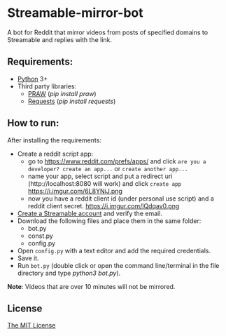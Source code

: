 # Streamable-mirror-bot
A bot for Reddit that mirror videos from posts of specified domains to Streamable and replies with the link.
## Requirements:
- [Python](https://www.python.org/) 3+
- Third party libraries:
  - [PRAW](https://praw.readthedocs.io/en/latest/getting_started/installation.html) (*pip install praw*)
  - [Requests](http://docs.python-requests.org/en/master/) (*pip install requests*)
## How to run:
  After installing the requirements:
  - Create a reddit script app:
    - go to https://www.reddit.com/prefs/apps/ and click `are you a developer? create an app...` or `create another app...`
    - name your app, select script and put a redirect uri (http://localhost:8080 will work) and click `create app` https://i.imgur.com/6L8YNiJ.png
    - now you have a reddit client id (under personal use script) and a reddit client secret. https://i.imgur.com/lQdqav0.png
  - [Create a Streamable account](https://streamable.com/signup) and verify the email.
  - Download the following files and place them in the same folder:
    - bot.py
    - const.py
    - config.py
  - Open `config.py` with a text editor and add the required credentials.
  - Save it.
  - Run `bot.py` (double click or open the command line/terminal in the file directory and type *python3 bot.py*).
  
**Note**: Videos that are over 10 minutes will not be mirrored.
## License
  [The MIT License](https://opensource.org/licenses/MIT)
